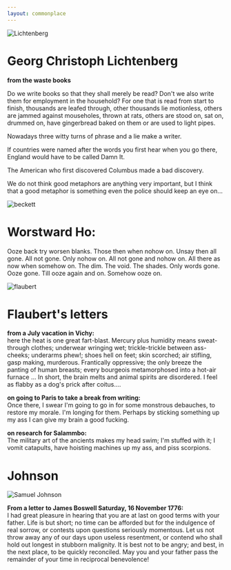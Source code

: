 ```yaml
---
layout: commonplace
---
```


![Lichtenberg](https://upload.wikimedia.org/wikipedia/commons/thumb/1/1b/Georg_Christoph_Lichtenberg2.jpg/658px-Georg_Christoph_Lichtenberg2.jpg)

# Georg Christoph Lichtenberg

**from the waste books**

Do we write books so that they shall merely be read? Don't we also write them for employment in the household? For one that is read from start to finish, thousands are leafed through, other thousands lie motionless, others are jammed against mouseholes, thrown at rats, others are stood on, sat on, drummed on, have gingerbread baked on them or are used to light pipes.

Nowadays three witty turns of phrase and a lie make a writer. 

If countries were named after the words you first hear when you go there, England would have to be called Damn It.

The American who first discovered Columbus made a bad discovery. 

We do not think good metaphors are anything very important, but I think that a good metaphor is something even the police should keep an eye on... 

![beckett](http://payload.cargocollective.com/1/0/128/523480/BECKETT.jpg)

# Worstward Ho:
Ooze back try worsen blanks. Those then when nohow on. Unsay then all gone. All not gone. Only nohow on. All not gone and nohow on. All there as now when somehow on. The dim. The void. The shades. Only words gone. Ooze gone. Till ooze again and on. Somehow ooze on. 

![flaubert](https://www.desitinpharma.com/fileadmin/user_upload/de/Kunstforum/Beruehmte_Epilepsiekranke/giraud_charge_2.jpg)

# Flaubert's letters 
**from a July vacation in Vichy:**  
here the heat is one great fart-blast.  Mercury plus humidity means sweat-through clothes; underwear wringing wet; trickle-trickle between ass-cheeks; underarms phew!; shoes hell on feet; skin scorched; air stifling, gasp making, murderous. Frantically oppressive; the only breeze the panting of human breasts; every bourgeois metamorphosed into a hot-air furnace ... In short, the brain melts and animal spirits are disordered.  I feel as flabby as a dog's prick after coitus....

**on going to Paris to take a break from writing:**  
Once there, I swear I'm going to go in for some monstrous debauches, to restore my morale.  I'm longing for them.  Perhaps by sticking something up my ass I can give my brain a good fucking. 

**on research for Salammbo:**  
The military art of the ancients makes my head swim; I'm stuffed with it; I vomit catapults, have hoisting machines up my ass, and piss scorpions.


# **Johnson**

![Samuel Johnson](https://upload.wikimedia.org/wikipedia/commons/2/20/Samuel_Johnson_by_Joshua_Reynolds.jpg)

**From a letter to James Boswell Saturday, 16 November 1776:**  
I had great pleasure in hearing that you are at last on good terms with your father. Life is but short; no time can be afforded but for the indulgence of real sorrow, or contests upon questions seriously momentous. Let us not throw away any of our days upon useless resentment, or contend who shall hold out longest in stubborn malignity. It is best not to be angry; and best, in the next place, to be quickly reconciled. May you and your father pass the remainder of your time in reciprocal benevolence!  







